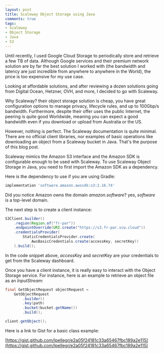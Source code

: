 ```yaml
---
layout: post
title: Scaleway Object Storage using Java
comments: true
tags:
- Scaleway
- Object Storage
- Java
- S3
---
```


Until recently, I used Google Cloud Storage to periodically store and retrieve 
a few TB of data. Although Google services and their premium network 
solution are by far the best solution I worked with (the bandwidth and latency 
are just incredible from anywhere to anywhere in the World), the price is too
expensive for my use case. 

Looking at affordable solutions, and after reviewing a dozen solutions going 
from Digital Ocean, Hetzner, OVH, and more, I decided to go with Scaleway.

Why Scaleway? their object storage solution is cheap, you have great 
configuration options to manage privacy, lifecycle rules, and up to 100Gbp/s 
bandwidth. Furthermore, despite their offer uses the public Internet, the 
peering is quite good Worldwide, meaning you can expect a good bandwidth even if
you download or upload from Australia or the US.

However, nothing is perfect. The Scaleway documentation is quite minimal. There
are no official client libraries, nor examples of basic operations
like downloading an object from a Scaleway bucket in Java. That's the purpose of
this blog post.

Scaleway mimics the Amazon S3 interface and the Amazon SDK is configurable 
enough to be used with Scaleway. To use Scaleway Object Storage in Java, you
need to first import the Amazon SDK as a dependency.

Here is the dependency to use if you are using Gradle:

```groovy
implementation 'software.amazon.awssdk:s3:2.16.74'
```

Did you notice Amazon owns the domain _amazon.software_? yes, _software_ is a 
top-level domain.

The next step is to create a client instance:

```java
S3Client.builder()
    .region(Region.of("fr-par"))
    .endpointOverride(URI.create("https://s3.fr-par.scw.cloud"))
    .credentialsProvider(
        StaticCredentialsProvider.create(
            AwsBasicCredentials.create(accessKey, secretKey))
    ).build();
```

In the code snippet above, _accessKey_ and _secretKey_ are your credentials to
get from the Scaleway dashboard.

Once you have a client instance, it is really easy to interact with the Object
Storage service. For instance, here is an example to retrieve an object file as 
an _InputStream_:

```java
final GetObjectRequest objectRequest =
    GetObjectRequest
        .builder()
        .key(path)
        .bucket(bucket.getName())
        .build();

client.getObject();
```

Here is a link to Gist for a basic class example:

[https://gist.github.com/lpellegr/e2a05f24181c33a65467fbc189a2e115](https://gist.github.com/lpellegr/e2a05f24181c33a65467fbc189a2e115)
